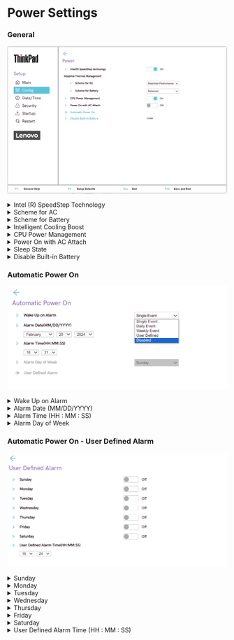 # Power Settings #

### General ###

![](./img/tp_power.png)

<details><summary>Intel (R) SpeedStep Technology</summary>

Whether to switch on Intel (R) SteedStep Technology at runtime

Possible options:

1.	**On** – Default.
2.	Off

| WMI Setting name | Values | Locked by SVP | AMD/Intel |
   |:---|:---|:---|:---|
| SpeedStep | Disable, Enable | No | Intel |

</details>

<details><summary>Scheme for AC</summary>

Select thermal management scheme.

Possible options:

1.	**Maximize Performance** - reduces CPU throttling. Default.
2.	Balanced - balanced sound, temperature, and performance.

!!! info ""
     Each scheme affects fan sound, temperature, and performance.

| WMI Setting name | Values | Locked by SVP | AMD/Intel |
   |:---|:---|:---|:---|
| AdaptiveThermalManagementAC | MaximizePerformance, Balanced | No | Both |

</details>

<details><summary>Scheme for Battery</summary>

Select thermal management scheme.

Possible options:

1.	Maximize Performance - reduces CPU throttling.
2.	**Balanced** - balanced sound, temperature, and performance. Default.

!!! info ""
     Each scheme affects fan sound, temperature, and performance.

| WMI Setting name | Values | Locked by SVP | AMD/Intel |
   |:---|:---|:---|:---|
| AdaptiveThermalManagementBattery | MaximizePerformance,  Balanced | No | Both |

</details>

<details><summary>Intelligent Cooling Boost</summary>

Whether to  improve power efficiency by limiting system power based on the selected OS application, when Intelligent Cooling is on.

!!! info ""
    This feature is Windows only.

!!! info ""
    For more details about Intelligent Cooling mode, please refer to Vantage or the user guide.

Options:

1.  **On** - Default.
2.  Off.

| WMI Setting name | Values | SVP or SMP Req'd | AMD/Intel |
|:---|:---|:---|:---|
| IntelligentCoolingBoost | Disable,Enable | yes | both |


</details>


<details><summary>CPU Power Management</summary>

Whether to shut down the microprocessor clock automatically when there are no system activities, for power saving. 

Possible options:

1.	**Automatic** - Default.
2.	Disabled

!!! info ""
     Normally, it is not necessary to change this setting.

| WMI Setting name | Values | Locked by SVP | AMD/Intel |
   |:---|:---|:---|:---|
| CPUPowerManagement | Disable, Automatic | No | Both |

</details>

<details><summary>Power On with AC Attach</summary>

Whether to power on the system when AC is attached.

!!! info ""
    If the system is in hibernate state, the system resumes upon AC connect.

Possible options:

1.	Enabled
2.	**Disabled** - Default.

| WMI Setting name | Values | Locked by SVP | AMD/Intel |
   |:---|:---|:---|:---|
| OnByAcAttach | Disable, Enable | No | Both |

</details>

<details><summary>Sleep State</summary>

Optimized Sleep States.

!!! info ""
    Sleep State for Windows® and versions of Linux are compatible with Suspend-to-Idle.

!!! info ""
    Optimized Sleep State for S3 are not compatible with Suspend-to-Idle.

!!! info ""
    Windows® must be used with Windows setting only.

Options:

1.  **Windows and Linux** - Default.
2.  Linux S3

| WMI Setting name | Values | SVP or SMP Req'd | AMD/Intel |
|:---|:---|:---|:---|
| SleepState | Linux, Windows, Windows10 | yes | both |


</details>


<details><summary>Disable Built-in Battery</summary>

Temporarily disable battery to service the system.

This option requests additional confirmation.

!!! info ""
    After selecting this item, the system will be automatically powered off, ready to be serviced.

!!! info ""
     The battery will be automatically enabled when the AC adapter is reconnected.


</details>

### Automatic Power On ###

![](./img/tp_autopoweron.png)

<details><summary>Wake Up on Alarm</summary>

Define when the system will turn on automatically.

Possible options:

1.	**Disabled** - the system will not turn on automatically. Default.
2.	Single Event - the system will turn on one-time on the specified day and time.
3.	Daily Event - the system will turn on every day at the specified time.
4.	Weekly Event - the system will turn on every week on the specified day and time.
5.	User Defined - this option enables ‘User Defined Alarm’ group of settings.

!!! info ""
    Wake up will only occur on AC power.  Values for the `Wake Up on Alarm` group of settings can be overwritten by the operating system.

| WMI Setting name | Values | Locked by SVP | AMD/Intel |
   |:---|:---|:---|:---|
| WakeUponAlarm | Disable, UserDefined, WeeklyEvent, <br>DailyEvent, SingleEvent | Yes | Both |

</details>

<details><summary>Alarm Date (MM/DD/YYYY)</summary>

Select the exact day for the system to turn on.

!!! info ""
    Active only when `Wake Up on Alarm` has value `Single Event`.

Possible options:

1.	**N/A** – Default.
2.	MM/DD/YYYY:<br>
    a. MM – Months: January to December <br>
    b. DD – Date: 1 ~ 31 <br>
    c. YYYY – Year: 1980 ~ 2099 <br>

| WMI Setting name | Values | Locked by SVP | AMD/Intel |
   |:---|:---|:---|:---|
| AlarmDate | MM/DD/YYYY | Yes | Both |

</details>

<details><summary>Alarm Time (HH : MM : SS)</summary>

Select the exact time for the system to turn on.

Active when `Wake Up on Alarm` has one of the values:

* `Single Event`
* `Daily Event`
* `Weekly Event`

Possible options:

1.	**N/A** – Default
2.	HH : MM : SS<br>
    a. HH - Hour:  00 ~ 23<br>
    b. MM - Minute:  00 ~ 59<br>
    c. SS - Second:  00 ~ 59<br>

| WMI Setting name | Values | Locked by SVP | AMD/Intel |
   |:---|:---|:---|:---|
| AlarmTime | HH/MM/SS | Yes | Both |

</details>

<details><summary>Alarm Day of Week</summary>

Select the exact day for the system to turn on.

Active only when `Wake Up on Alarm` has value `Weekly Event`.

Possible options:

1.	**N/A** – Default
2.	Sunday
3.	Monday
4.	Tuesday
5.	Wednesday
6.	Thursday
7.	Friday
8.	Saturday

| WMI Setting name | Values | Locked by SVP | AMD/Intel |
   |:---|:---|:---|:---|
| AlarmDayofWeek | Sunday, Monday, Tuesday, <br>Wednesday, Thursday, Friday, Saturday | Yes | Both |

</details>

### Automatic Power On - User Defined Alarm ###

![](./img/tp_autopoweronuserdefined.png)

<details><summary>Sunday</summary>

Whether the system will turn on automatically on this day.

1.	**Off** - Default.
2.	On

| WMI Setting name | Values | Locked by SVP | AMD/Intel |
   |:---|:---|:---|:---|
| UserDefinedAlarmSunday | Disable, Enable | Yes | Both |

</details>

<details><summary>Monday</summary>

Whether the system will turn on automatically on this day.

1.	**Off** - Default.
2.	On

| WMI Setting name | Values | Locked by SVP | AMD/Intel |
   |:---|:---|:---|:---|
| UserDefinedAlarmMonday | Disable, Enable | Yes | Both |

</details>

<details><summary>Tuesday</summary>

Whether the system will turn on automatically on this day.

1.	**Off** - Default.
2.	On

| WMI Setting name | Values | Locked by SVP | AMD/Intel |
   |:---|:---|:---|:---|
| UserDefinedAlarmTuesday | Disable, Enable | Yes | Both |

</details>

<details><summary>Wednesday</summary>

Whether the system will turn on automatically on this day.

1.	**Off** - Default.
2.	On

| WMI Setting name | Values | Locked by SVP | AMD/Intel |
   |:---|:---|:---|:---|
| UserDefinedAlarmWednesday | Disable, Enable | Yes | Both |

</details>

<details><summary>Thursday</summary>

Whether the system will turn on automatically on this day.

1.	**Off** - Default.
2.	On

| WMI Setting name | Values | Locked by SVP | AMD/Intel |
   |:---|:---|:---|:---|
| UserDefinedAlarmThursday | Disable, Enable | Yes | Both |

</details>

<details><summary>Friday</summary>

Whether the system will turn on automatically on this day.

1.	**Off** - Default.
2.	On

| WMI Setting name | Values | Locked by SVP | AMD/Intel |
   |:---|:---|:---|:---|
| UserDefinedAlarmFriday | Disable, Enable | Yes | Both |

</details>

<details><summary>Saturday</summary>

Whether the system will turn on automatically on this day.

1.	**Off** - Default.
2.	On

| WMI Setting name | Values | Locked by SVP | AMD/Intel |
   |:---|:---|:---|:---|
| UserDefinedAlarmSaturday | Disable, Enable | Yes | Both |

</details>

<details><summary>User Defined Alarm Time (HH : MM : SS)</summary>

Select the exact time for the system to turn on.

Possible options:

1.	**N/A** – Default
2.	HH : MM : SS<br>
    a. HH - Hour:  00 ~ 23<br>
    b. MM - Minute:  00 ~ 59<br>
    c. SS - Second:  00 ~ 59<br>

| WMI Setting name | Values | Locked by SVP | AMD/Intel |
   |:---|:---|:---|:---|
| UserDefinedAlarmTime | HH/MM/SS | Yes | Both |

</details>
